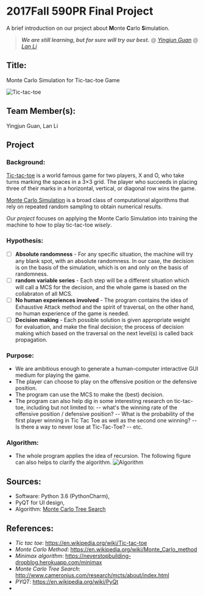 2017Fall 590PR Final Project 
==========

A brief introduction on our project about **M**onte **C**arlo **S**imulation. 

> ***We are still learning, but for sure will try our best.***
> @ [*Yingjun Guan*](https://ischool.illinois.edu/people/phd-students/yingjun-guan)
> @ [*Lan Li*](https://www.linkedin.com/in/lan-li-42682214a/)


## Title: 
  Monte Carlo Simulation for Tic-tac-toe Game
  
  ![Tic-tac-toe](https://lh3.googleusercontent.com/EgfiSB2bdf7kuRfNQbe8Jaj_bhfrlfeRt2nzphA6jcbCQdy5iEku2uZyK-5_VWtWUCxi=w300)

## Team Member(s):
  Yingjun Guan, Lan Li

## Project
### Background:
[Tic-tac-toe](https://en.wikipedia.org/wiki/Tic-tac-toe) is a world famous game for two players, X and O, who take turns marking the spaces in a 3×3 grid. The player who succeeds in placing three of their marks in a horizontal, vertical, or diagonal row wins the game.

[Monte Carlo Simulation](https://en.wikipedia.org/wiki/Monte_Carlo_method) is a broad class of computational algorithms that rely on repeated random sampling to obtain numerical results. 

*Our project* focuses on applying the Monte Carlo Simulation into training the machine to how to play tic-tac-toe _wisely_.

### Hypothesis:
+ [ ] **Absolute randomness** - For any specific situation, the machine will try any blank spot, with an absolute randomness. In our case, the decision is on the basis of the simulation, which is on and only on the basis of randomness.
+ [ ] **random variable series** - Each step will be a different situation which will call a MCS for the decision, and the whole game is based on the collabraton of all MCS.
+ [ ] **No human experiences involved** - The program contains the idea of Exhaustive Attack method and the spirit of traversal, on the other hand, no human experience of the game is needed.
+ [ ] **Decision making** - Each possible solution is given appropriate weight for evaluation, and make the final decision; the process of decision making which based on the traversal on the next level(s) is called back propagation.

### Purpose:
 - We are ambitious enough to generate a human-computer interactive GUI medium for playing the game. 
 - The player can choose to play on the offensive position or the defensive position.
 - The program can use the MCS to make the (best) decision.
 - The program can also help dig in some interesting research on tic-tac-toe, including but not limited to:
 -- what's the winning rate of the offensive position / defensive position?
 -- What is the probability of the first player winning in Tic Tac Toe as well as the second one winning?
 -- Is there a way to never lose at Tic-Tac-Toe?
 -- etc.
 
### Algorithm:
 - The whole program applies the idea of recursion. The following figure can also helps to clarify the algorithm.
 ![Algorithm](http://i.imgur.com/L6uAKBD.png)
 
## Sources:
 - Software: Python 3.6 (PythonCharm), 
 - PyQT for UI design,
 - Algorithm: [Monte Carlo Tree Search](http://www.cameronius.com/research/mcts/about/index.html)
 
## References:
 - _Tic tac toe_: https://en.wikipedia.org/wiki/Tic-tac-toe
 - _Monte Carlo Method_: https://en.wikipedia.org/wiki/Monte_Carlo_method
 - _Minimax algorithm_: https://neverstopbuilding-dropblog.herokuapp.com/minimax
 - _Monte Carlo Tree Search_: http://www.cameronius.com/research/mcts/about/index.html
 - _PYQT_: https://en.wikipedia.org/wiki/PyQt
 - 
